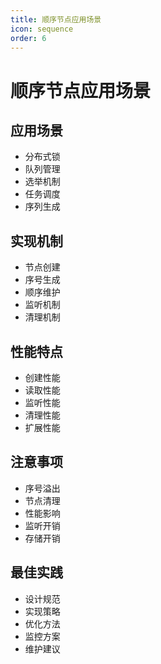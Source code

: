 ```yaml
---
title: 顺序节点应用场景
icon: sequence
order: 6
---
```


# 顺序节点应用场景

## 应用场景
- 分布式锁
- 队列管理
- 选举机制
- 任务调度
- 序列生成

## 实现机制
- 节点创建
- 序号生成
- 顺序维护
- 监听机制
- 清理机制

## 性能特点
- 创建性能
- 读取性能
- 监听性能
- 清理性能
- 扩展性能

## 注意事项
- 序号溢出
- 节点清理
- 性能影响
- 监听开销
- 存储开销

## 最佳实践
- 设计规范
- 实现策略
- 优化方法
- 监控方案
- 维护建议
